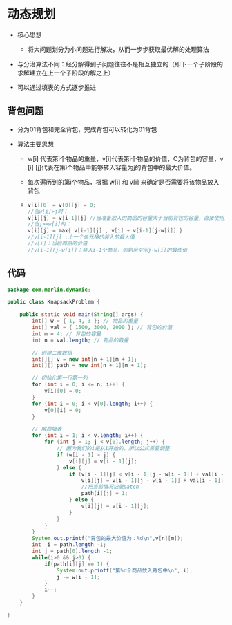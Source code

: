 # 动态规划

- 核心思想
  - 将大问题划分为小问题进行解决，从而一步步获取最优解的处理算法

- 与分治算法不同：经分解得到子问题往往不是相互独立的（即下一个子阶段的求解建立在上一个子阶段的解之上）
- 可以通过填表的方式逐步推进

## 背包问题

- 分为01背包和完全背包，完成背包可以转化为01背包

- 算法主要思想

  - w[i] 代表第i个物品的重量，v[i]代表第i个物品的价值，C为背包的容量，v [i] [j]代表在第i个物品中能够转入容量为j的背包中的最大价值。

  - 每次遍历到的第i个物品，根据 w[i] 和 v[i] 来确定是否需要将该物品放入背包

  - ```java
    v[i][0] = v[0][j] = 0;
    //当w[i]>j时：
    v[i][j] = v[i-1][j] //当准备放入的商品的容量大于当前背包的容量，直接使用上一个行的装入策略
    //当j>=w[i]时：
    v[i][j] = max{ v[i-1][j] , v[i] + v[i-1][j-w[i]] }
    //v[i-1][j] :上一个单元格的装入的最大值
    //v[i]：当前商品的价值
    //v[i-1][j-w[i]]：装入i-1个商品，到剩余空间j-w[i]的最优值
    ```

## 代码

```java
package com.merlin.dynamic;

public class KnapsackProblem {

	public static void main(String[] args) {
		int[] w = { 1, 4, 3 }; // 物品的重量
		int[] val = { 1500, 3000, 2000 }; // 背包的价值
		int m = 4; // 背包的容量
		int n = val.length; // 物品的数量

		// 创建二维数组
		int[][] v = new int[n + 1][m + 1];
		int[][] path = new int[n + 1][m + 1];

		// 初始化第一行第一列
		for (int i = 0; i <= n; i++) {
			v[i][0] = 0;
		}
		for (int i = 0; i < v[0].length; i++) {
			v[0][i] = 0;
		}

		// 解题填表
		for (int i = 1; i < v.length; i++) {
			for (int j = 1; j < v[0].length; j++) {
				// 因为我们的i是从1开始的，所以公式需要调整
				if (w[i - 1] > j) {
					v[i][j] = v[i - 1][j];
				} else {
					if (v[i - 1][j] < v[i - 1][j - w[i - 1]] + val[i - 1]) {
						v[i][j] = v[i - 1][j - w[i - 1]] + val[i - 1];
						//把当前情况记录patch
						path[i][j] = 1;
					} else {
						v[i][j] = v[i - 1][j];
					}
				}
			}
		}
		System.out.printf("背包的最大价值为：%d\n",v[n][m]);
		int  i = path.length -1;
		int j = path[0].length -1;
		while(i>0 && j>0) {
			if(path[i][j] == 1) {
				System.out.printf("第%d个商品放入背包中\n", i);
				j -= w[i - 1];
			}
			i--;
		}
	}

}

```

